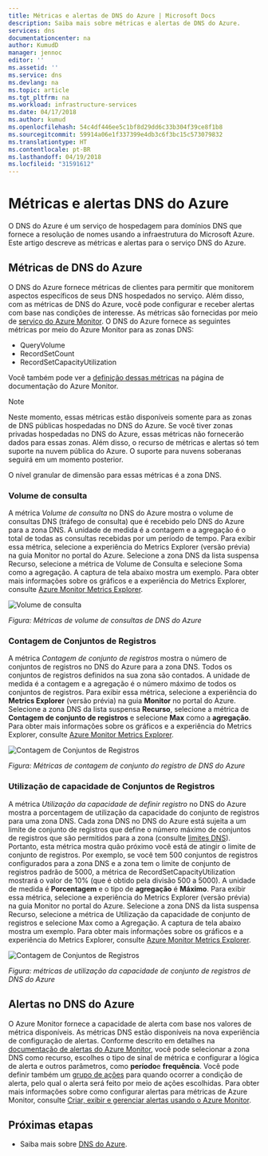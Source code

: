 ```yaml
---
title: Métricas e alertas de DNS do Azure | Microsoft Docs
description: Saiba mais sobre métricas e alertas de DNS do Azure.
services: dns
documentationcenter: na
author: KumudD
manager: jennoc
editor: ''
ms.assetid: ''
ms.service: dns
ms.devlang: na
ms.topic: article
ms.tgt_pltfrm: na
ms.workload: infrastructure-services
ms.date: 04/17/2018
ms.author: kumud
ms.openlocfilehash: 54c4df446ee5c1bf8d29dd6c33b304f39ce8f1b8
ms.sourcegitcommit: 59914a06e1f337399e4db3c6f3bc15c573079832
ms.translationtype: HT
ms.contentlocale: pt-BR
ms.lasthandoff: 04/19/2018
ms.locfileid: "31591612"
---
```

# <a name="azure-dns-metrics-and-alerts"></a>Métricas e alertas DNS do Azure
O DNS do Azure é um serviço de hospedagem para domínios DNS que fornece a resolução de nomes usando a infraestrutura do Microsoft Azure. Este artigo descreve as métricas e alertas para o serviço DNS do Azure.

## <a name="azure-dns-metrics"></a>Métricas de DNS do Azure

O DNS do Azure fornece métricas de clientes para permitir que monitorem aspectos específicos de seus DNS hospedados no serviço. Além disso, com as métricas de DNS do Azure, você pode configurar e receber alertas com base nas condições de interesse. As métricas são fornecidas por meio de [serviço do Azure Monitor](../monitoring-and-diagnostics/index.yml). O DNS do Azure fornece as seguintes métricas por meio do Azure Monitor para as zonas DNS:

-   QueryVolume
-   RecordSetCount
-   RecordSetCapacityUtilization

Você também pode ver a [definição dessas métricas](../monitoring-and-diagnostics/monitoring-supported-metrics.md#microsoftnetworkdnszones) na página de documentação do Azure Monitor.
>[!NOTE]
> Neste momento, essas métricas estão disponíveis somente para as zonas de DNS públicas hospedadas no DNS do Azure. Se você tiver zonas privadas hospedadas no DNS do Azure, essas métricas não fornecerão dados para essas zonas. Além disso, o recurso de métricas e alertas só tem suporte na nuvem pública do Azure. O suporte para nuvens soberanas seguirá em um momento posterior. 

O nível granular de dimensão para essas métricas é a zona DNS.

### <a name="query-volume"></a>Volume de consulta

A métrica *Volume de consulta* no DNS do Azure mostra o volume de consultas DNS (tráfego de consulta) que é recebido pelo DNS do Azure para a zona DNS. A unidade de medida é a contagem e a agregação é o total de todas as consultas recebidas por um período de tempo. Para exibir essa métrica, selecione a experiência do Metrics Explorer (versão prévia) na guia Monitor no portal do Azure. Selecione a zona DNS da lista suspensa Recurso, selecione a métrica de Volume de Consulta e selecione Soma como a agregação. A captura de tela abaixo mostra um exemplo.  Para obter mais informações sobre os gráficos e a experiência do Metrics Explorer, consulte [Azure Monitor Metrics Explorer](../monitoring-and-diagnostics/monitoring-metric-charts.md).

![Volume de consulta](./media/dns-alerts-metrics/dns-metrics-query-volume.png)

*Figura: Métricas de volume de consultas de DNS do Azure*

### <a name="record-set-count"></a>Contagem de Conjuntos de Registros
A métrica *Contagem de conjunto de registros* mostra o número de conjuntos de registros no DNS do Azure para a zona DNS. Todos os conjuntos de registros definidos na sua zona são contados. A unidade de medida é a contagem e a agregação é o número máximo de todos os conjuntos de registros. Para exibir essa métrica, selecione a experiência do **Metrics Explorer** (versão prévia) na guia **Monitor** no portal do Azure. Selecione a zona DNS da lista suspensa **Recurso**, selecione a métrica de **Contagem de conjunto de registros** e selecione **Max** como a **agregação**. Para obter mais informações sobre os gráficos e a experiência do Metrics Explorer, consulte [Azure Monitor Metrics Explorer](../monitoring-and-diagnostics/monitoring-metric-charts.md). 

![Contagem de Conjuntos de Registros](./media/dns-alerts-metrics/dns-metrics-record-set-count.png)

*Figura: Métricas de contagem de conjunto do registro de DNS do Azure*


### <a name="record-set-capacity-utilization"></a>Utilização de capacidade de Conjuntos de Registros
A métrica *Utilização da capacidade de definir registro* no DNS do Azure mostra a porcentagem de utilização da capacidade do conjunto de registros para uma zona DNS. Cada zona DNS no DNS do Azure está sujeita a um limite de conjunto de registros que define o número máximo de conjuntos de registros que são permitidos para a zona (consulte [limites DNS](dns-zones-records.md#limits)). Portanto, esta métrica mostra quão próximo você está de atingir o limite de conjunto de registros. Por exemplo, se você tem 500 conjuntos de registros configurados para a zona DNS e a zona tem o limite de conjunto de registros padrão de 5000, a métrica de RecordSetCapacityUtilization mostrará o valor de 10% (que é obtido pela divisão 500 a 5000). A unidade de medida é **Porcentagem** e o tipo de **agregação** é **Máximo**. Para exibir essa métrica, selecione a experiência do Metrics Explorer (versão prévia) na guia Monitor no portal do Azure. Selecione a zona DNS da lista suspensa Recurso, selecione a métrica de Utilização da capacidade de conjunto de registros e selecione Max como a Agregação. A captura de tela abaixo mostra um exemplo. Para obter mais informações sobre os gráficos e a experiência do Metrics Explorer, consulte [Azure Monitor Metrics Explorer](../monitoring-and-diagnostics/monitoring-metric-charts.md). 

![Contagem de Conjuntos de Registros](./media/dns-alerts-metrics/dns-metrics-record-set-capacity-uitlization.png)

*Figura: métricas de utilização da capacidade de conjunto de registros de DNS do Azure*

## <a name="alerts-in-azure-dns"></a>Alertas no DNS do Azure
O Azure Monitor fornece a capacidade de alerta com base nos valores de métrica disponíveis. As métricas DNS estão disponíveis na nova experiência de configuração de alertas. Conforme descrito em detalhes na [documentação de alertas do Azure Monitor](../monitoring-and-diagnostics/monitor-alerts-unified-usage.md), você pode selecionar a zona DNS como recurso, escolhes o tipo de sinal de métrica e configurar a lógica de alerta e outros parâmetros, como **período**e **frequência**. Você pode definir também um [grupo de ações](../monitoring-and-diagnostics/monitoring-action-groups.md) para quando ocorrer a condição de alerta, pelo qual o alerta será feito por meio de ações escolhidas. Para obter mais informações sobre como configurar alertas para métricas de Azure Monitor, consulte [Criar, exibir e gerenciar alertas usando o Azure Monitor](../monitoring-and-diagnostics/monitor-alerts-unified-usage.md). 

## <a name="next-steps"></a>Próximas etapas
- Saiba mais sobre [DNS do Azure](dns-overview.md).
